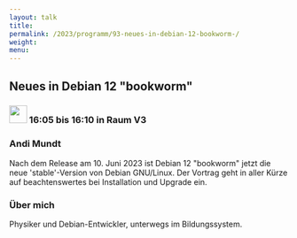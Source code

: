 ```yaml
---
layout: talk
title:
permalink: /2023/programm/93-neues-in-debian-12-bookworm-/
weight:
menu:
---
```

## Neues in Debian 12 "bookworm"

### <img height = "32" src="../../../images/lightning.svg"> 16:05 bis 16:10 in Raum V3

### Andi Mundt

Nach dem Release am 10. Juni 2023 ist Debian 12 "bookworm" jetzt die neue 'stable'-Version von Debian GNU/Linux. Der Vortrag geht in aller Kürze auf beachtenswertes bei Installation und  Upgrade ein.

### Über mich

Physiker und Debian-Entwickler, unterwegs im Bildungssystem.

